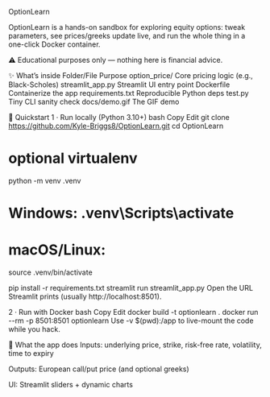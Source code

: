 OptionLearn

OptionLearn is a hands-on sandbox for exploring equity options: tweak parameters, see prices/greeks update live, and run the whole thing in a one-click Docker container.

⚠️ Educational purposes only — nothing here is financial advice.

✨ What’s inside
Folder/File	Purpose
option_price/	Core pricing logic (e.g., Black-Scholes)
streamlit_app.py	Streamlit UI entry point
Dockerfile	Containerize the app
requirements.txt	Reproducible Python deps
test.py	Tiny CLI sanity check
docs/demo.gif	The GIF demo

🚀 Quickstart
1 · Run locally (Python 3.10+)
bash
Copy
Edit
git clone https://github.com/Kyle-Briggs8/OptionLearn.git
cd OptionLearn

# optional virtualenv
python -m venv .venv
# Windows: .venv\Scripts\activate
# macOS/Linux:
source .venv/bin/activate

pip install -r requirements.txt
streamlit run streamlit_app.py
Open the URL Streamlit prints (usually http://localhost:8501).

2 · Run with Docker
bash
Copy
Edit
docker build -t optionlearn .
docker run --rm -p 8501:8501 optionlearn
Use -v $(pwd):/app to live-mount the code while you hack.

🧮 What the app does
Inputs: underlying price, strike, risk-free rate, volatility, time to expiry

Outputs: European call/put price (and optional greeks)

UI: Streamlit sliders + dynamic charts

